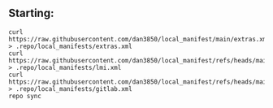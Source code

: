 

Starting:
---------
    curl https://raw.githubusercontent.com/dan3850/local_manifest/main/extras.xml > .repo/local_manifests/extras.xml
    curl https://raw.githubusercontent.com/dan3850/local_manifest/refs/heads/main/gitlab.xml > .repo/local_manifests/lmi.xml
    curl https://raw.githubusercontent.com/dan3850/local_manifest/refs/heads/main/lmi.xml > .repo/local_manifests/gitlab.xml
    repo sync
